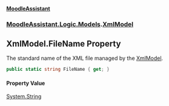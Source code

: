 #### [MoodleAssistant](index.md 'index')
### [MoodleAssistant.Logic.Models](MoodleAssistant.Logic.Models.md 'MoodleAssistant.Logic.Models').[XmlModel](MoodleAssistant.Logic.Models.XmlModel.md 'MoodleAssistant.Logic.Models.XmlModel')

## XmlModel.FileName Property

The standard name of the XML file managed by the [XmlModel](MoodleAssistant.Logic.Models.XmlModel.md 'MoodleAssistant.Logic.Models.XmlModel').

```csharp
public static string FileName { get; }
```

#### Property Value
[System.String](https://docs.microsoft.com/en-us/dotnet/api/System.String 'System.String')